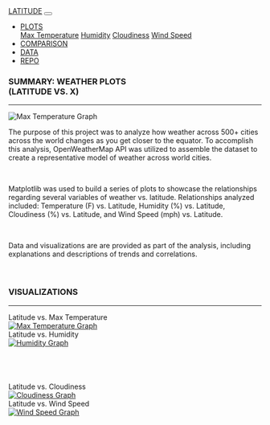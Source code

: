 <!doctype html>
<html lang="en">
<head>
    <meta charset="utf-8">
    <meta name="viewport" content="width=device-width, initial-scale=1">
    <link rel="stylesheet" href="https://stackpath.bootstrapcdn.com/bootstrap/4.3.1/css/bootstrap.min.css" integrity="sha384-ggOyR0iXCbMQv3Xipma34MD+dH/1fQ784/j6cY/iJTQUOhcWr7x9JvoRxT2MZw1T" crossorigin="anonymous">
    <script src="https://code.jquery.com/jquery-3.3.1.slim.min.js" integrity="sha384-q8i/X+965DzO0rT7abK41JStQIAqVgRVzpbzo5smXKp4YfRvH+8abtTE1Pi6jizo" crossorigin="anonymous"></script>
    <script src="https://cdnjs.cloudflare.com/ajax/libs/popper.js/1.14.7/umd/popper.min.js" integrity="sha384-UO2eT0CpHqdSJQ6hJty5KVphtPhzWj9WO1clHTMGa3JDZwrnQq4sF86dIHNDz0W1" crossorigin="anonymous"></script>
    <script src="https://stackpath.bootstrapcdn.com/bootstrap/4.3.1/js/bootstrap.min.js" integrity="sha384-JjSmVgyd0p3pXB1rRibZUAYoIIy6OrQ6VrjIEaFf/nJGzIxFDsf4x0xIM+B07jRM" crossorigin="anonymous"></script>
    <link rel="stylesheet" type="text/css" href="main.css">
    <title>Weather Dashboard</title>
</head>
<body>
    <div class="navigation">
        <nav class="navbar navbar-expand-lg navbar-light bg-light">
            <a class="navbar-brand" style="background-color: rgb(255,255,255);" href="index.html">LATITUDE</a>
            <button class="navbar-toggler" type="button" data-toggle="collapse" data-target="#navbarNavDropdown" aria-controls="navbarNavDropdown" aria-expanded="false" aria-label="Toggle navigation">
                <span class="navbar-toggler-icon"></span>
            </button>
            <div class="collapse navbar-collapse" id="navbarNavDropdown">
                <ul class="navbar-nav ml-auto">
                    <li class="nav-item dropdown">
                        <a class="nav-link dropdown-toggle" href="#" id="navbarDropdownMenuLink" role="button" data-toggle="dropdown" aria-haspopup="true" aria-expanded="false">
                            PLOTS
                        </a>
                        <div class="dropdown-menu" aria-labelledby="navbarDropdownMenuLink">
                            <a class="dropdown-item" href="Visualizations/temperature.html">Max Temperature</a>
                            <a class="dropdown-item" href="Visualizations/humidity.html">Humidity</a>
                            <a class="dropdown-item" href="Visualizations/cloudiness.html">Cloudiness</a>
                            <a class="dropdown-item" href="Visualizations/wind.html">Wind Speed</a>
                        </div>
                    </li>
                    <li class="nav-item">
                        <a class="nav-link" href="Visualizations/comparison.html">COMPARISON</a>
                    </li>
                    <li class="nav-item">
                        <a class="nav-link" href="Visualizations/data.html">DATA</a>
                    </li>
                    <li class="nav-item">
                        <a class="nav-link" href="https://github.com/tempahs/Web-Design-Challenge">REPO</a>
                    </li>
                </ul>
            </div>
        </nav>
    </div>
    <div class="container">
        <div class="row">
            <div class="col-lg-7 col-md-12">
                <div class="box" style="padding-bottom: 20px;">
                    <h3 class="title">SUMMARY: WEATHER PLOTS <br> (LATITUDE VS. X)</h3>
                    <hr>
                    <img src="Assets/images/Fig1.png" class="vizualization rounded float-left" alt="Max Temperature Graph">
                    <p> The purpose of this project was to analyze how weather across 500+ cities across the world
                      changes as you get closer to the equator. To accomplish this analysis, OpenWeatherMap API was
                      utilized to assemble the dataset to create a representative model of weather across world cities.</p>
                      <br>
                    <p> Matplotlib was used to build a series of plots to showcase the relationships regarding several variables
                      of weather vs. latitude. Relationships analyzed included: Temperature (F) vs. Latitude, Humidity (%) vs. Latitude,
                      Cloudiness (%) vs. Latitude, and Wind Speed (mph) vs. Latitude.</p>
                      <br>
                    <p> Data and visualizations are are provided as part of the analysis, including explanations and descriptions
                      of trends and correlations.</p>
                </div>
            </div>
            <div class="col-lg-5 col-md-12">
                <div class="box">
                    <h3 class="title">VISUALIZATIONS</h3>
                    <hr>
                    <div class="container">
                        <div class="row" style="padding-bottom: 70px;">
                            <div class="col-6">
                                <div class="title">Latitude vs. Max Temperature</div>
                                <a href="Visualizations/temperature.html">
                                <img class="panel" src="Assets/images/Fig1.png" alt="Max Temperature Graph">
                                </a>
                            </div>
                            <div class="col-6">
                                <div class="title">Latitude vs. Humidity</div>
                                <a href="Visualizations/humidity.html">
                                <img class="panel" src="Assets/images/Fig2.png" alt="Humidity Graph">
                                </a>
                            </div>
                        </div>
                        <div class="row" style="padding-bottom: 70px;">
                            <div class="col-6">
                                <div class="title">Latitude vs. Cloudiness</div>
                                <a href="Visualizations/cloudiness.html">
                                <img class="panel" src="Assets/images/Fig3.png" alt="Cloudiness Graph">
                                </a>
                                <!-- <div class="title">vs. Cloudiness</div> -->
                            </div>
                            <div class="col-6">
                                <div class="title">Latitude vs. Wind Speed</div>
                                <a href="Visualizations/wind.html">
                                    <img class="panel" src="Assets/images/Fig4.png" alt="Wind Speed Graph">
                                </a>
                            </div>
                        </div>
                    </div>
                </div>
            </div>
        </div>
    </div>
</body>
</html>
